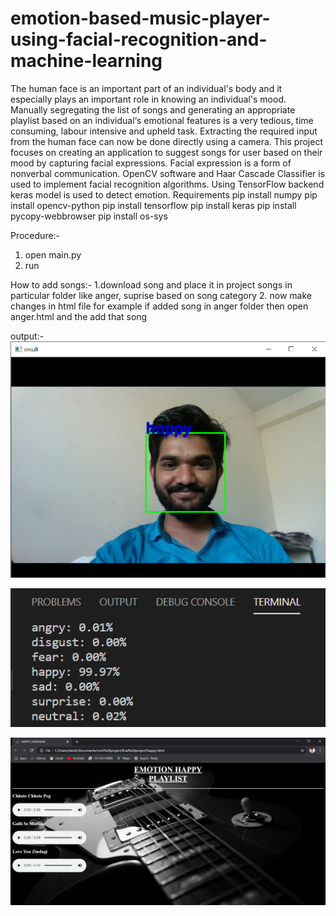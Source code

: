 # emotion-based-music-player-using-facial-recognition-and-machine-learning
The human face is an important part of an individual's body and it especially plays an
important role in knowing an individual's mood. Manually segregating the list of songs and
generating an appropriate playlist based on an individual‘s emotional features is a very tedious,
time consuming, labour intensive and upheld task. Extracting the required input from the
human face can now be done directly using a camera. This project focuses on creating an
application to suggest songs for user based on their mood by capturing facial expressions.
Facial expression is a form of nonverbal communication. OpenCV software and Haar Cascade
Classifier is used to implement facial recognition algorithms. Using TensorFlow backend keras
model is used to detect emotion.
Requirements
pip install numpy
pip install opencv-python
pip install tensorflow
pip install keras
pip install pycopy-webbrowser
pip install os-sys

Procedure:-
1. open main.py
2. run

How to add songs:-
1.download song and place it in project songs in particular folder like anger, suprise based on song category
2. now make changes in html file for example if added song in anger folder then open anger.html and the add that song

output:-
![alt tag](https://github.com/Darshan-Gaidhane/emotion-based-music-player-using-facial-recognition-and-machine-learning/blob/master/result%2014-03-2020%2014_03_42.png)

![alt tag](https://github.com/Darshan-Gaidhane/emotion-based-music-player-using-facial-recognition-and-machine-learning/blob/master/dd.py%20-%20final%20project%20-%20Visual%20Studio%20Code%2014-03-2020%2014_04_31%20(2).png)

![alt tag](https://github.com/Darshan-Gaidhane/emotion-based-music-player-using-facial-recognition-and-machine-learning/blob/master/HAPPY_DARSHAN%20-%20Google%20Chrome%2006-03-2020%2012_43_52.png)
